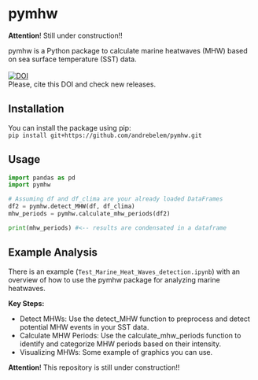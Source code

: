 # pymhw
**Attention**! Still under construction!! <br>

pymhw is a Python package to calculate marine heatwaves (MHW) based on sea surface temperature (SST) data.<br><br>
[![DOI](https://zenodo.org/badge/818381413.svg)](https://zenodo.org/doi/10.5281/zenodo.12700290)<br>
Please, cite this DOI and check new releases.

## Installation

You can install the package using pip: <br>
`pip install git+https://github.com/andrebelem/pymhw.git`

## Usage

```python
import pandas as pd
import pymhw

# Assuming df and df_clima are your already loaded DataFrames
df2 = pymhw.detect_MHW(df, df_clima)
mhw_periods = pymhw.calculate_mhw_periods(df2)

print(mhw_periods) #<-- results are condensated in a dataframe
```

## Example Analysis
There is an example (`Test_Marine_Heat_Waves_detection.ipynb`) with an overview of how to use the pymhw package for analyzing marine heatwaves.

**Key Steps:**
- Detect MHWs: Use the detect_MHW function to preprocess and detect potential MHW events in your SST data.
- Calculate MHW Periods: Use the calculate_mhw_periods function to identify and categorize MHW periods based on their intensity.
- Visualizing MHWs: Some example of graphics you can use.

**Attention**! This repository is still under construction!! <br>                                                                                                          
                                                                                                               
